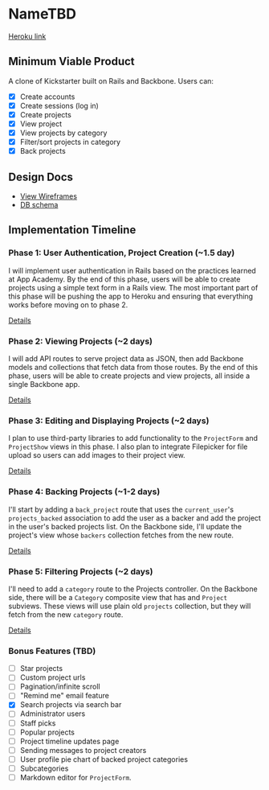 # NameTBD

[Heroku link][heroku]

[heroku]: mycapstone.herokuapp.com

## Minimum Viable Product
A clone of Kickstarter built on Rails and Backbone. Users can:

<!-- This is a Markdown checklist. Use it to keep track of your progress! -->

- [x] Create accounts
- [x] Create sessions (log in)
- [x] Create projects
- [x] View project
- [x] View projects by category
- [x] Filter/sort projects in category
- [x] Back projects

## Design Docs
* [View Wireframes][views]
* [DB schema][schema]

[views]: ./docs/views.md
[schema]: ./docs/schema.md

## Implementation Timeline

### Phase 1: User Authentication, Project Creation (~1.5 day)
I will implement user authentication in Rails based on the practices learned at
App Academy. By the end of this phase, users will be able to create projects using
a simple text form in a Rails view. The most important part of this phase will
be pushing the app to Heroku and ensuring that everything works before moving on
to phase 2.

[Details][phase-one]

### Phase 2: Viewing Projects (~2 days)
I will add API routes to serve project data as JSON, then add Backbone
models and collections that fetch data from those routes. By the end of this
phase, users will be able to create projects and view projects, all
inside a single Backbone app.

[Details][phase-two]

### Phase 3: Editing and Displaying Projects (~2 days)
I plan to use third-party libraries to add functionality to the `ProjectForm` and
`ProjectShow` views in this phase. I also plan to integrate Filepicker for file upload so
users can add images to their project view.

[Details][phase-three]

### Phase 4: Backing Projects (~1-2 days)
I'll start by adding a `back_project` route that uses the `current_user`'s
`projects_backed` association to add the user as a backer and add the project in the
user's backed projects list. On the Backbone side, I'll update the project's view
whose `backers` collection fetches from the new route.  

[Details][phase-four]

### Phase 5: Filtering Projects (~2 days)
I'll need to add a `category` route to the Projects controller. On the
Backbone side, there will be a `Category` composite view that has
and `Project` subviews. These views will use plain old `projects`
collection, but they will fetch from the new `category` route.

[Details][phase-five]

### Bonus Features (TBD)
- [ ] Star projects
- [ ] Custom project urls
- [ ] Pagination/infinite scroll
- [ ] "Remind me" email feature
- [x] Search projects via search bar
- [ ] Administrator users
- [ ] Staff picks
- [ ] Popular projects
- [ ] Project timeline updates page
- [ ] Sending messages to project creators
- [ ] User profile pie chart of backed project categories
- [ ] Subcategories
- [ ] Markdown editor for `ProjectForm`.

[phase-one]: ./docs/phases/phase1.md
[phase-two]: ./docs/phases/phase2.md
[phase-three]: ./docs/phases/phase3.md
[phase-four]: ./docs/phases/phase4.md
[phase-five]: ./docs/phases/phase5.md
